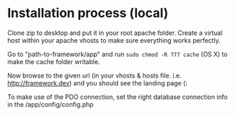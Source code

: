 Installation process (local)
===

Clone zip to desktop and put it in your root apache folder.
Create a virtual host within your apache vhosts to make sure everything works perfectly.

Go to "path-to-framework/app" and run ```sudo chmod -R 777 cache``` (OS X) to make the cache folder writable.

Now browse to the given url (in your vhosts & hosts file. i.e. http://framework.dev) and you should see the landing page (:

To make use of the PDO connection, set the right database connection info in the /app/config/config.php